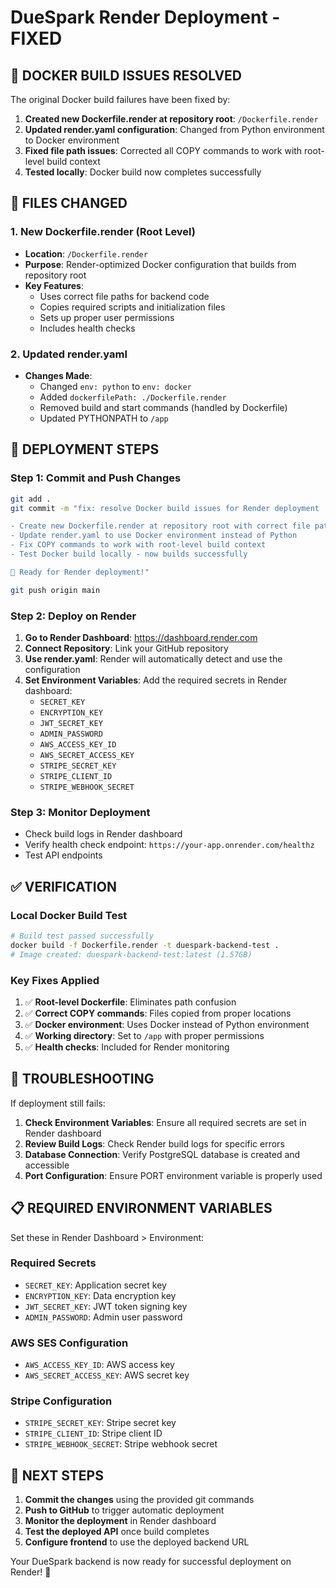# DueSpark Render Deployment - FIXED

## 🎉 DOCKER BUILD ISSUES RESOLVED

The original Docker build failures have been fixed by:

1. **Created new Dockerfile.render at repository root**: `/Dockerfile.render`
2. **Updated render.yaml configuration**: Changed from Python environment to Docker environment
3. **Fixed file path issues**: Corrected all COPY commands to work with root-level build context
4. **Tested locally**: Docker build now completes successfully

## 📁 FILES CHANGED

### 1. New Dockerfile.render (Root Level)
- **Location**: `/Dockerfile.render`
- **Purpose**: Render-optimized Docker configuration that builds from repository root
- **Key Features**:
  - Uses correct file paths for backend code
  - Copies required scripts and initialization files
  - Sets up proper user permissions
  - Includes health checks

### 2. Updated render.yaml
- **Changes Made**:
  - Changed `env: python` to `env: docker`
  - Added `dockerfilePath: ./Dockerfile.render`
  - Removed build and start commands (handled by Dockerfile)
  - Updated PYTHONPATH to `/app`

## 🚀 DEPLOYMENT STEPS

### Step 1: Commit and Push Changes
```bash
git add .
git commit -m "fix: resolve Docker build issues for Render deployment

- Create new Dockerfile.render at repository root with correct file paths
- Update render.yaml to use Docker environment instead of Python
- Fix COPY commands to work with root-level build context
- Test Docker build locally - now builds successfully

🚀 Ready for Render deployment!"

git push origin main
```

### Step 2: Deploy on Render
1. **Go to Render Dashboard**: https://dashboard.render.com
2. **Connect Repository**: Link your GitHub repository
3. **Use render.yaml**: Render will automatically detect and use the configuration
4. **Set Environment Variables**: Add the required secrets in Render dashboard:
   - `SECRET_KEY`
   - `ENCRYPTION_KEY`
   - `JWT_SECRET_KEY`
   - `ADMIN_PASSWORD`
   - `AWS_ACCESS_KEY_ID`
   - `AWS_SECRET_ACCESS_KEY`
   - `STRIPE_SECRET_KEY`
   - `STRIPE_CLIENT_ID`
   - `STRIPE_WEBHOOK_SECRET`

### Step 3: Monitor Deployment
- Check build logs in Render dashboard
- Verify health check endpoint: `https://your-app.onrender.com/healthz`
- Test API endpoints

## ✅ VERIFICATION

### Local Docker Build Test
```bash
# Build test passed successfully
docker build -f Dockerfile.render -t duespark-backend-test .
# Image created: duespark-backend-test:latest (1.57GB)
```

### Key Fixes Applied
1. ✅ **Root-level Dockerfile**: Eliminates path confusion
2. ✅ **Correct COPY commands**: Files copied from proper locations
3. ✅ **Docker environment**: Uses Docker instead of Python environment
4. ✅ **Working directory**: Set to `/app` with proper permissions
5. ✅ **Health checks**: Included for Render monitoring

## 🔧 TROUBLESHOOTING

If deployment still fails:

1. **Check Environment Variables**: Ensure all required secrets are set in Render dashboard
2. **Review Build Logs**: Check Render build logs for specific errors
3. **Database Connection**: Verify PostgreSQL database is created and accessible
4. **Port Configuration**: Ensure PORT environment variable is properly used

## 📋 REQUIRED ENVIRONMENT VARIABLES

Set these in Render Dashboard > Environment:

### Required Secrets
- `SECRET_KEY`: Application secret key
- `ENCRYPTION_KEY`: Data encryption key
- `JWT_SECRET_KEY`: JWT token signing key
- `ADMIN_PASSWORD`: Admin user password

### AWS SES Configuration
- `AWS_ACCESS_KEY_ID`: AWS access key
- `AWS_SECRET_ACCESS_KEY`: AWS secret key

### Stripe Configuration
- `STRIPE_SECRET_KEY`: Stripe secret key
- `STRIPE_CLIENT_ID`: Stripe client ID
- `STRIPE_WEBHOOK_SECRET`: Stripe webhook secret

## 🎯 NEXT STEPS

1. **Commit the changes** using the provided git commands
2. **Push to GitHub** to trigger automatic deployment
3. **Monitor the deployment** in Render dashboard
4. **Test the deployed API** once build completes
5. **Configure frontend** to use the deployed backend URL

Your DueSpark backend is now ready for successful deployment on Render! 🚀